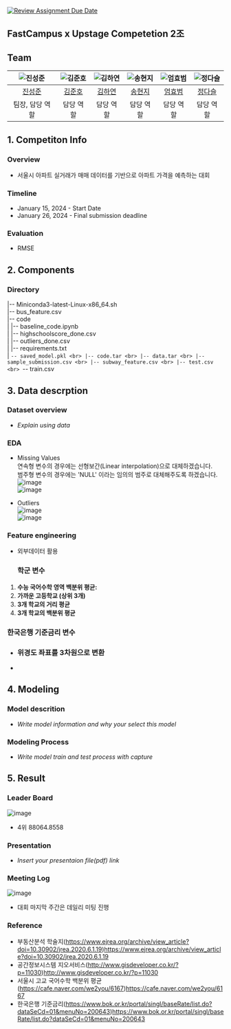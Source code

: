 [![Review Assignment Due Date](https://classroom.github.com/assets/deadline-readme-button-24ddc0f5d75046c5622901739e7c5dd533143b0c8e959d652212380cedb1ea36.svg)](https://classroom.github.com/a/g6ZC_OOE)
## FastCampus x Upstage Competetion 2조

## Team

| ![진성준](https://avatars.githubusercontent.com/u/156163982?v=4) | ![김준호](https://avatars.githubusercontent.com/u/156163982?v=4) | ![김하연](https://avatars.githubusercontent.com/u/156163982?v=4) | ![송현지](https://avatars.githubusercontent.com/u/156163982?v=4) | ![엄효범](https://avatars.githubusercontent.com/u/156163982?v=4) | ![정다슬](https://avatars.githubusercontent.com/u/156163982?v=4) |
| :--------------------------------------------------------------: |:-------------------------------------------------------------:| :--------------------------------------------------------------: | :--------------------------------------------------------------: | :--------------------------------------------------------------: | :--------------------------------------------------------------: |
|            [진성준](https://github.com/UpstageAILab)             |            [김준호](https://github.com/UpstageAILab)             |            [김하연](https://github.com/UpstageAILab)             |            [송현지](https://github.com/UpstageAILab)             |            [엄효범](https://github.com/UpstageAILab)             |            [정다슬](https://github.com/UpstageAILab)             |
|                            팀장, 담당 역할                             |                             담당 역할                             |                            담당 역할                             |                            담당 역할                             |                            담당 역할                             |                            담당 역할                             |

## 1. Competiton Info

### Overview

- 서울시 아파트 실거래가 매매 데이터를 기반으로 아파트 가격을 예측하는 대회

### Timeline

- January 15, 2024 - Start Date
- January 26, 2024 - Final submission deadline

### Evaluation

- RMSE

## 2. Components

### Directory

|-- Miniconda3-latest-Linux-x86_64.sh <br>
|-- bus_feature.csv <br>
|-- code <br>
|   |-- baseline_code.ipynb <br>
|   |-- highschoolscore_done.csv <br>
|   |-- outliers_done.csv <br>
|   |-- requirements.txt <br>
|   `-- saved_model.pkl <br>
|-- code.tar <br>
|-- data.tar <br>
|-- sample_submission.csv <br>
|-- subway_feature.csv <br>
|-- test.csv <br>
`-- train.csv <br>

## 3. Data descrption

### Dataset overview

- _Explain using data_

### EDA

- Missing Values  
  연속형 변수의 경우에는 선형보간(Linear interpolation)으로 대체하겠습니다.  
  범주형 변수의 경우에는 'NULL' 이라는 임의의 범주로 대체해주도록 하겠습니다.  
  ![image](https://github.com/UpstageAILab/upstage-ml-regression-02/assets/106041730/96f90362-ee76-4fe2-8180-de61e210efe5)  
  ![image](https://github.com/UpstageAILab/upstage-ml-regression-02/assets/106041730/6665efcf-5a36-4d1c-a377-86f76c36cbcf)

- Outliers  
  ![image](https://github.com/UpstageAILab/upstage-ml-regression-02/assets/106041730/983057bc-eaf2-420b-b81c-be7007c40d5b)  
  ![image](https://github.com/UpstageAILab/upstage-ml-regression-02/assets/106041730/bc9f1df5-d997-4705-b0a5-b61aceaecb60)  

### Feature engineering

- 외부데이터 활용
  ### 학군 변수
1. **수능 국어수학 영역 백분위 평균:**
2. **가까운 고등학교 (상위 3개)**
3. **3개 학교의 거리 평균**
4. **3개 학교의 백분위 평균**

### 한국은행 기준금리 변수
- ### 위경도 좌표를 3차원으로 변환
- 

## 4. Modeling

### Model descrition

- _Write model information and why your select this model_

### Modeling Process

- _Write model train and test process with capture_

## 5. Result

### Leader Board

![image](https://github.com/UpstageAILab/upstage-ml-regression-02/assets/106041730/358f9458-329a-4139-8de1-82bc4e77da82)

- 4위 88064.8558

### Presentation

- _Insert your presentaion file(pdf) link_


### Meeting Log

![image](https://github.com/UpstageAILab/upstage-ml-regression-02/assets/106041730/e6873ad6-f38d-4bc0-b7de-46197dab4c0a)
- 대회 마지막 주간은 데일리 미팅 진행

### Reference

- 부동산분석 학술지(https://www.ejrea.org/archive/view_article?doi=10.30902/jrea.2020.6.1.19)https://www.ejrea.org/archive/view_article?doi=10.30902/jrea.2020.6.1.19
- 공간정보시스템 지오서비스(http://www.gisdeveloper.co.kr/?p=11030)http://www.gisdeveloper.co.kr/?p=11030
- 서울시 고교 국어수학 백분위 평균(https://cafe.naver.com/we2you/6167)https://cafe.naver.com/we2you/6167
- 한국은행 기준금리(https://www.bok.or.kr/portal/singl/baseRate/list.do?dataSeCd=01&menuNo=200643)https://www.bok.or.kr/portal/singl/baseRate/list.do?dataSeCd=01&menuNo=200643
